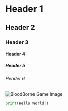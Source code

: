 # Header 1
## Header 2
### Header 3
#### Header 4
##### Header 5
###### Header 6

![BloodBorne Game Image](https://image.api.playstation.com/vulcan/img/rnd/202010/2614/NVmnBXze9ElHzU6SmykrJLIV.png)

``` python
print(Hello World!)
```
